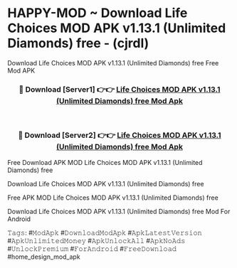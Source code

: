 # HAPPY-MOD ~ Download Life Choices MOD APK v1.13.1 (Unlimited Diamonds) free - (cjrdl)
Download Life Choices MOD APK v1.13.1 (Unlimited Diamonds) free Free Mod APK

<div align="center">
<h3>🔴 Download [Server1] 👉👉 <a href="https://apk-comot.site?title=Life_Choices_MOD_APK_v1.13.1_(Unlimited_Diamonds)_free">Life Choices MOD APK v1.13.1 (Unlimited Diamonds) free Mod Apk</a></h3><br>

<h3>🔴 Download [Server2] 👉👉 <a href="https://apk-comot.site?title=Life_Choices_MOD_APK_v1.13.1_(Unlimited_Diamonds)_free">Life Choices MOD APK v1.13.1 (Unlimited Diamonds) free Mod Apk</a></h3>
</div>


Free Download APK MOD Life Choices MOD APK v1.13.1 (Unlimited Diamonds) free

Download Life Choices MOD APK v1.13.1 (Unlimited Diamonds) free 

Free APK MOD Life Choices MOD APK v1.13.1 (Unlimited Diamonds) free 

Download Life Choices MOD APK v1.13.1 (Unlimited Diamonds) free Mod For Android

𝚃𝚊𝚐𝚜: #𝙼𝚘𝚍𝙰𝚙𝚔 #𝙳𝚘𝚠𝚗𝚕𝚘𝚊𝚍𝙼𝚘𝚍𝙰𝚙𝚔 #𝙰𝚙𝚔𝙻𝚊𝚝𝚎𝚜𝚝𝚅𝚎𝚛𝚜𝚒𝚘𝚗 #𝙰𝚙𝚔𝚄𝚗𝚕𝚒𝚖𝚒𝚝𝚎𝚍𝙼𝚘𝚗𝚎𝚢 #𝙰𝚙𝚔𝚄𝚗𝚕𝚘𝚌𝚔𝙰𝚕𝚕 #𝙰𝚙𝚔𝙽𝚘𝙰𝚍𝚜 #𝚄𝚗𝚕𝚘𝚌𝚔𝙿𝚛𝚎𝚖𝚒𝚞𝚖 #𝙵𝚘𝚛𝙰𝚗𝚍𝚛𝚘𝚒𝚍 #𝙵𝚛𝚎𝚎𝙳𝚘𝚠𝚗𝚕𝚘𝚊𝚍 #home_design_mod_apk